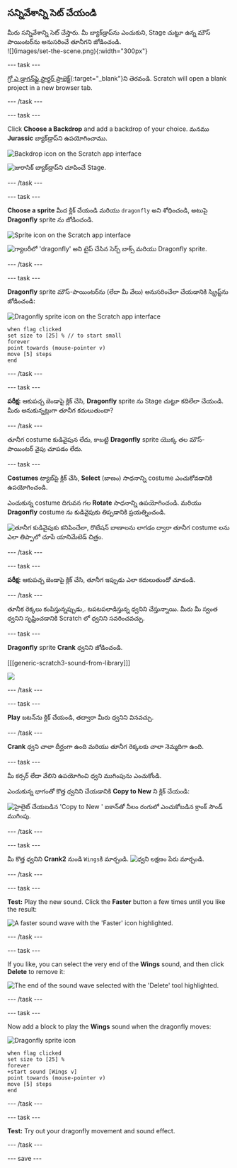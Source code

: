 ## సన్నివేశాన్ని సెట్ చేయండి

<div style="display: flex; flex-wrap: wrap">
<div style="flex-basis: 200px; flex-grow: 1; margin-right: 15px;">
మీరు సన్నివేశాన్ని సెట్ చేస్తారు. మీ బ్యాక్‌డ్రాప్‌ను ఎంచుకుని, Stage చుట్టూ ఉన్న మౌస్ పాయింటర్‌ను అనుసరించే తూనీగని జోడించండి.
</div>
<div>
![](images/set-the-scene.png){:width="300px"}
</div>
</div>

--- task ---

[గ్రో ఎ డ్రాగన్‌ఫ్లై స్టార్టర్ ప్రాజెక్ట్](https://scratch.mit.edu/projects/535695413/editor){:target="_blank"}ని తెరవండి. Scratch will open a blank project in a new browser tab.

--- /task ---

--- task ---

Click **Choose a Backdrop** and add a backdrop of your choice. మనము **Jurassic** బ్యాక్‌డ్రాప్‌ని ఉపయోగించాము.

![Backdrop icon on the Scratch app interface](images/choose-backdrop-icon.png)

![జురాసిక్ బ్యాక్‌డ్రాప్‌ని చూపించే Stage.](images/Jurassic-backdrop.png)

--- /task ---

--- task ---

**Choose a sprite** మీద క్లిక్ చేయండి మరియు `dragonfly` అని శోధించండి, అటుపై **Dragonfly** sprite ను జోడించండి.

![Sprite icon on the Scratch app interface](images/choose-sprite-icon.png)

![గ్యాలరీలో 'dragonfly' అని టైప్ చేసిన సెర్చ్ బాక్స్ మరియు Dragonfly sprite.](images/dragonfly-search.png)

--- /task ---

--- task ---

**Dragonfly** sprite మౌస్-పాయింటర్‌ను (లేదా మీ వేలు) అనుసరించేలా చేయడానికి స్క్రిప్ట్‌ను జోడించండి:

![Dragonfly sprite icon on the Scratch app interface](images/dragonfly-icon.png)

```blocks3
when flag clicked
set size to [25] % // to start small
forever
point towards (mouse-pointer v)
move [5] steps
end
```
--- /task ---

--- task ---

**పరీక్ష:** ఆకుపచ్చ జెండాపై క్లిక్ చేసి, **Dragonfly** sprite ను Stage చుట్టూ కదిలేలా చేయండి. మీరు అనుకున్నట్లుగా తూనీగ కదులుతుందా?

--- /task ---

తూనీగ costume కుడివైపున లేదు, కాబట్టి **Dragonfly** sprite యొక్క తల మౌస్-పాయింటర్ వైపు చూపడం లేదు.

--- task ---

**Costumes** ట్యాబ్‌పై క్లిక్ చేసి, **Select** (బాణం) సాధనాన్ని costume ఎంచుకోవడానికి ఉపయోగించండి.

ఎంచుకున్న costume దిగువన గల **Rotate** సాధనాన్ని ఉపయోగించండి. మరియు **Dragonfly** costume ను కుడివైపుకు తిప్పడానికి ప్రయత్నించండి.

![తూనీగ కుడివైపుకు కనిపించేలా, రొటేషన్ బాణాలను లాగడం ద్వారా తూనీగ costume లను ఎలా తిప్పాలో చూపే యానిమేటెడ్ చిత్రం.](images/rotated-costume.gif)

--- /task ---

--- task ---

**పరీక్ష:** ఆకుపచ్చ జెండాపై క్లిక్ చేసి, తూనీగ ఇప్పుడు ఎలా కదులుతుందో చూడండి.

--- /task ---

తూనీక రెక్కలు కంపిస్తున్నప్పుడు,. టపటపలాడిస్తున్న ధ్వనిని చేస్తున్నాయి. మీరు మీ స్వంత ధ్వనిని సృష్టించడానికి Scratch లో ధ్వనిని సవరించవచ్చు.

--- task ---

**Dragonfly** sprite **Crank** ధ్వనిని జోడించండి.

[[[generic-scratch3-sound-from-library]]]

![](images/crank-sound-editor.png)

--- /task ---

--- task ---

**Play** బటన్‌ను క్లిక్ చేయండి, తద్వారా మీరు ధ్వనిని వినవచ్చు.

--- /task ---

**Crank** ధ్వని చాలా దీర్ఘంగా ఉంది మరియు తూనీగ రెక్కలకు చాలా నెమ్మదిగా ఉంది.

--- task ---

మీ కర్సర్ లేదా వేలిని ఉపయోగించి ధ్వని ముగింపును ఎంచుకోండి.

ఎంచుకున్న భాగంతో కొత్త ధ్వనిని చేయడానికి **Copy to New** ని క్లిక్ చేయండి:

![హైలైట్ చేయబడిన 'Copy to New ' ఐకాన్‌తో నీలం రంగులో ఎంచుకోబడిన క్రాంక్ సౌండ్ ముగింపు.](images/crank-copy-end.png)

--- /task ---

--- task ---

మీ కొత్త ధ్వనిని **Crank2** నుండి `Wings`కి మార్చండి. ![ధ్వని లక్షణం పేరు మార్చండి.](images/crank-wings-sound.png)

--- /task ---

--- task ---

**Test:** Play the new sound. Click the **Faster** button a few times until you like the result:

![A faster sound wave with the 'Faster' icon highlighted.](images/wings-faster.png)

--- /task ---

--- task ---

If you like, you can select the very end of the **Wings** sound, and then click **Delete** to remove it:

![The end of the sound wave selected with the 'Delete' tool highlighted.](images/wings-shorter.png)

--- /task ---

--- task ---

Now add a block to play the **Wings** sound when the dragonfly moves:

![Dragonfly sprite icon](images/dragonfly-icon.png)

```blocks3
when flag clicked
set size to [25] %
forever
+start sound [Wings v]
point towards (mouse-pointer v)
move [5] steps
end
```
--- /task ---

--- task ---

**Test:** Try out your dragonfly movement and sound effect.

--- /task ---

--- save ---
